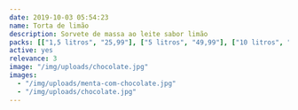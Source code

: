 ```yaml
---
date: 2019-10-03 05:54:23
name: Torta de limão
description: Sorvete de massa ao leite sabor limão
packs: [["1,5 litros", "25,99"], ["5 litros", "49,99"], ["10 litros", "89,99"]]
active: yes
relevance: 3
image: "/img/uploads/chocolate.jpg"
images:
  - "/img/uploads/menta-com-chocolate.jpg"
  - "/img/uploads/chocolate.jpg"
---
```

